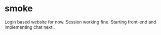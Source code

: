 # smoke
Login based website for now. Session working fine. Starting front-end and implementing chat next..
